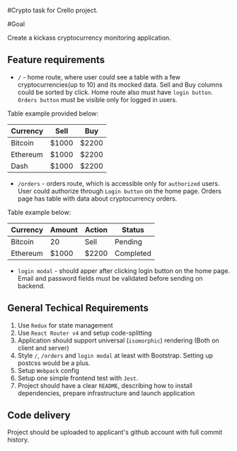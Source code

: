 #Crypto task for Crello project.

#Goal

Create a kickass cryptocurrency monitoring application.

## Feature requirements

- `/` - home route, where user could see a table with a few cryptocurrencies(up to 10) and its mocked data. Sell and Buy columns could be sorted by click. Home route also must have `login button`. `Orders button` must be visible only for logged in users.

Table example provided below:

| Currency | Sell  |  Buy  |
| -------- | ----- | ----- |
| Bitcoin  | $1000 | $2200 |
| Ethereum | $1000 | $2200 |
|   Dash   | $1000 | $2200 |

- `/orders` - orders route, which is accessible only for `authorized` users. User could authorize through `Login button` on the home page.
Orders page has table with data about cryptocurrency orders.

Table example below:

| Currency | Amount  |  Action  |   Status  |
| -------- | ------- | -------- | --------- |
| Bitcoin  |    20   |   Sell   |  Pending  |
| Ethereum |  $1000  |  $2200   | Completed |

- `login modal` - should apper after clicking login button on the home page. Email and password fields must be validated before sending on backend.

## General Techical Requirements

1. Use `Redux` for state management
2. Use `React Router v4` and setup code-splitting
3. Application should support universal (`isomorphic`) rendering (Both on client and server)
4. Style `/`, `/orders` and `login modal` at least with Bootstrap. Setting up postcss would be a plus.
5. Setup `Webpack` config
6. Setup one simple frontend test with `Jest`.
7. Project should have a clear `README`, describing how to install dependencies, prepare infrastructure and launch application

## Code delivery

Project should be uploaded to applicant's github account with full commit history.
